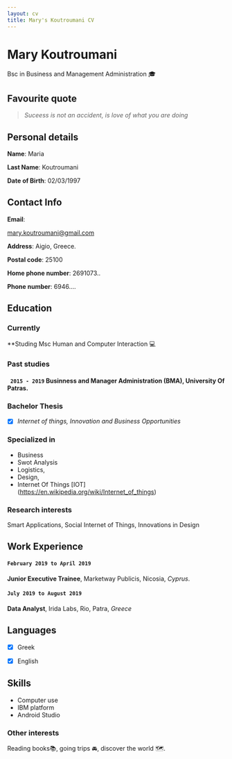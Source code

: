 ```yaml
---
layout: cv
title: Mary's Koutroumani CV
---
```

# Mary Koutroumani

Bsc in Business and Management Administration :mortar_board: 

## Favourite quote 

> _Suceess is not an accident, is love of what you are doing_




## Personal details

**Name**: Maria


 **Last Name**: Koutroumani
 
 **Date of Birth**: 02/03/1997 
 
 ##  Contact Info


__Email__: <div id="webaddress"> <a href="mary.koutroumani@gmail.com">mary.koutroumani@gmail.com</a></div>

__Address__: Aigio, Greece.

__Postal code__: 25100

__Home phone number__: 2691073..

__Phone number__: 6946....


## Education


### Currently

**Studing Msc Human and Computer Interaction :computer:

### Past studies


#### ` 2015 - 2019` Businness and Manager Administration (BMA), University Of Patras.

###  Bachelor Thesis 

 - [x] *Internet of things, Innovation and Business Οpportunities* 


### Specialized in

- Business 
- Swot Analysis
- Logistics, 
- Design, 
- Internet Of Things [IOT] (https://en.wikipedia.org/wiki/Internet_of_things)


### Research interests

Smart Applications, Social Internet of Things, Innovations in Design 


## Work Experience 


#### `February 2019 to April 2019`

**Junior Executive Trainee**, Marketway Publicis, Nicosia, *Cyprus*. 

#### `July 2019 to August 2019`

**Data Analyst**, Irida Labs, Rio, Patra, *Greece*

## Languages

- [X]  Greek

- [X]  English

## Skills

- Computer use
- IBM platform
- Android Studio 



### Other interests 

Reading books:books:, going trips :oncoming_automobile:, discover the world :world_map:. 


<!-- ### Footer

Last updated: May 2013 -->



